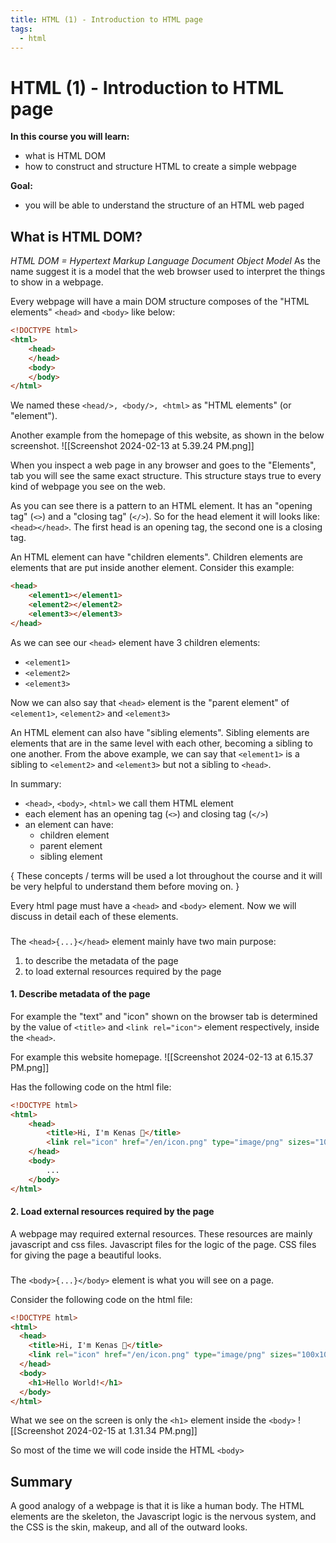 ```yaml
---
title: HTML (1) - Introduction to HTML page
tags:
  - html
---
```

# HTML (1) - Introduction to HTML page


**In this course you will learn:**
- what is HTML DOM
- how to construct and structure HTML to create a simple webpage

**Goal:**
- you will be able to understand the structure of an HTML web paged


## What is HTML DOM?
*HTML DOM = Hypertext Markup Language Document Object Model*
As the name suggest it is a model that the web browser used to interpret the things to show in a webpage.

Every webpage will have a main DOM structure composes of the "HTML elements" `<head>` and `<body>` like below:
```html
<!DOCTYPE html>
<html>
	<head>
	</head>
	<body>
	</body>
</html>
```

We named these `<head/>, <body/>, <html>` as "HTML elements" (or "element"). 

Another example from the homepage of this website, as shown in the below screenshot.
![[Screenshot 2024-02-13 at 5.39.24 PM.png]]

When you inspect a web page in any browser and goes to the "Elements", tab you will see the same exact structure. This structure stays true to every kind of webpage you see on the web.

As you can see there is a pattern to an HTML element. It has an "opening tag" (`<>`) and a "closing tag" (`</>`). So for the head element it will looks like: `<head></head>`. The first head is an opening tag, the second one is a closing tag.

An HTML element can have "children elements". Children elements are elements that are put inside another element. Consider this example:
```html
<head>
	<element1></element1>
	<element2></element2>
	<element3></element3>
</head>
```

As we can see our `<head>` element have 3 children elements:
- `<element1>`
- `<element2>`
- `<element3>`

Now we can also say that `<head>` element is the "parent element" of `<element1>`, `<element2>` and `<element3>`

An HTML element can also have "sibling elements". Sibling elements are elements that are in the same level with each other, becoming a sibling to one another. From the above example, we can say that `<element1>` is a sibling to `<element2>` and `<element3>` but not a sibling to `<head>`.

In summary:
- `<head>`, `<body>`, `<html>` we call them HTML element
- each element has an opening tag (`<>`) and closing tag (`</>`)
- an element can have:
	- children element
	- parent element
	- sibling element

{ These concepts / terms will be used a lot throughout the course and it will be very helpful to understand them before moving on. }

Every html page must have a `<head>` and `<body>` element. Now we will discuss in detail each of these elements.

### <head />
The `<head>{...}</head>` element mainly have two main purpose:
1. to describe the metadata of the page
2. to load external resources required by the page

#### 1. Describe metadata of the page
For example the "text" and "icon" shown on the browser tab is determined by the value of `<title>` and `<link rel="icon">` element respectively, inside the `<head>`. 

For example this website homepage.
![[Screenshot 2024-02-13 at 6.15.37 PM.png]]

Has the following code on the html file:
```html
<!DOCTYPE html>
<html>
	<head>
		<title>Hi, I'm Kenas 👋</title>
		<link rel="icon" href="/en/icon.png" type="image/png" sizes="100x100">
	</head>
	<body>
		...
	</body>
</html>
```

#### 2. Load external resources required by the page
A webpage may required external resources. These resources are mainly javascript and css files. Javascript files for the logic of the page. CSS files for giving the page a beautiful looks. 

### <body />
The `<body>{...}</body>` element is what you will see on a page.

Consider the following code on the html file:
```html
<!DOCTYPE html>
<html>
  <head>
    <title>Hi, I'm Kenas 👋</title>
    <link rel="icon" href="/en/icon.png" type="image/png" sizes="100x100" />
  </head>
  <body>
    <h1>Hello World!</h1>
  </body>
</html>
```

What we see on the screen is only the `<h1>` element inside the `<body>`
![[Screenshot 2024-02-15 at 1.31.34 PM.png]]

So most of the time we will code inside the HTML `<body>`

## Summary
A good analogy of a webpage is that it is like a human body. The HTML elements are the skeleton, the Javascript logic is the nervous system, and the CSS is the skin, makeup, and all of the outward looks.

